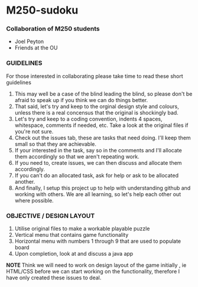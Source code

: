 # M250-sudoku

<h3>Collaboration of M250 students</h3>
  <ul>
    <li>Joel Peyton</li>
    <li>Friends at the OU</li>
  </ul>
  
<h3>GUIDELINES</h3>
<p>For those interested in collaborating please take time to read these short guidelines</p>
<ol>
  <li>This may well be a case of the blind leading the blind, so please don't be afraid to speak up if you think we can do things better.</li>
  <li>That said, let's try and keep to the orginal design style and colours, unless there is a real concensus that the original is shockingly bad.</li>
  <li>Let's try and keep to a coding convention, indents 4 spaces, whitespace, comments if needed, etc.  Take a look at the original files if you're not sure.</li>
  <li>Check out the issues tab, these are tasks that need doing.  I'll keep them small so that they are achievable.</li>
  <li>If your interested in the task, say so in the comments and I'll allocate them accordingly so that we aren't repeating work.</li>
  <li>If you need to, create issues, we can then discuss and allocate them accordingly.</li>
  <li>If you can't do an allocated task, ask for help or ask to be allocated another.</li>
  <li>And finally, I setup this project up to help with understanding github and working with others. We are all learning, so let's help each other out where possible.</li>  
</ol>

<h3>OBJECTIVE / DESIGN LAYOUT</h3>
<ol>
  <li>Utilise original files to make a workable playable puzzle</li>
  <li>Vertical menu that contains game functionality</li>
  <li>Horizontal menu with numbers 1 through 9 that are used to populate board</li>
  <li>Upon completion, look at and discuss a java app</li>
</ol>

<p><strong>NOTE&nbsp;</strong>Think we will need to work on design layout of the game initially , ie HTML/CSS before we can start working on the functionality, therefore I have only created these issues to deal.</p>


  
